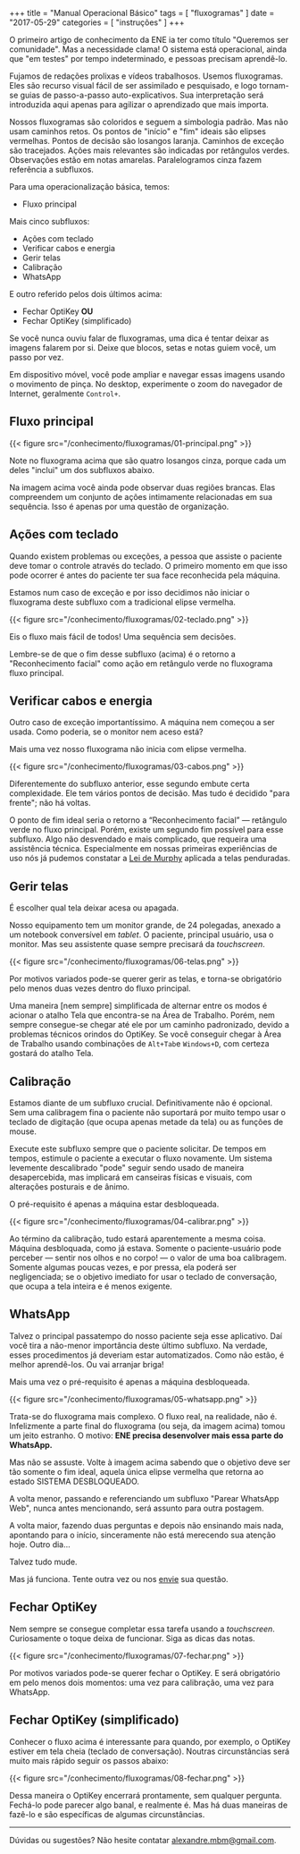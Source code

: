 +++
title = "Manual Operacional Básico"
tags = [
    "fluxogramas"
]
date = "2017-05-29"
categories = [
    "instruções"
]
+++

O primeiro artigo de conhecimento da ENE ia ter como título "Queremos ser comunidade". Mas a necessidade clama! O sistema está operacional, ainda que "em testes" por tempo indeterminado, e pessoas precisam aprendê-lo.

Fujamos de redações prolixas e vídeos trabalhosos. Usemos fluxogramas. Eles são recurso visual fácil de ser assimilado e pesquisado, e logo tornam-se guias de passo-a-passo auto-explicativos. Sua interpretação será introduzida aqui apenas para agilizar o aprendizado que mais importa.

Nossos fluxogramas são coloridos e seguem a simbologia padrão. Mas não usam caminhos retos. Os pontos de "início" e "fim" ideais são elipses vermelhas. Pontos de decisão são losangos laranja. Caminhos de exceção são tracejados. Ações mais relevantes são indicadas por retângulos verdes. Observações estão em notas amarelas. Paralelogramos cinza fazem referência a subfluxos.

Para uma operacionalização básica, temos:

- Fluxo principal

Mais cinco subfluxos:

- Ações com teclado
- Verificar cabos e energia
- Gerir telas
- Calibração
- WhatsApp

E outro referido pelos dois últimos acima:

- Fechar OptiKey **OU**
- Fechar OptiKey (simplificado)

Se você nunca ouviu falar de fluxogramas, uma dica é tentar deixar as imagens falarem por si. Deixe que blocos, setas e notas guiem você, um passo por vez.

Em dispositivo móvel, você pode ampliar e navegar essas imagens usando o movimento de pinça. No desktop, experimente o zoom do navegador de Internet, geralmente `Control+`. 

## Fluxo principal

{{< figure src="/conhecimento/fluxogramas/01-principal.png" >}}

Note no fluxograma acima que são quatro losangos cinza, porque cada um deles "inclui" um dos subfluxos abaixo. 

Na imagem acima você ainda pode observar duas regiões brancas. Elas compreendem um conjunto de ações intimamente relacionadas em sua sequência. Isso é apenas por uma questão de organização.

## Ações com teclado

Quando existem problemas ou exceções, a pessoa que assiste o paciente deve tomar o controle através do teclado. O primeiro momento em que isso pode ocorrer é antes do paciente ter sua face reconhecida pela máquina.

Estamos num caso de exceção e por isso decidimos não iniciar o fluxograma deste subfluxo com a tradicional elipse vermelha.

{{< figure src="/conhecimento/fluxogramas/02-teclado.png" >}}

Eis o fluxo mais fácil de todos! Uma sequência sem decisões.

Lembre-se de que o fim desse subfluxo (acima) é o retorno a "Reconhecimento facial" como ação em retângulo verde no fluxograma fluxo principal.

## Verificar cabos e energia

Outro caso de exceção importantíssimo. A máquina nem começou a ser usada. Como poderia, se o monitor nem aceso está?

Mais uma vez nosso fluxograma não inicia com elipse vermelha.

{{< figure src="/conhecimento/fluxogramas/03-cabos.png" >}}

Diferentemente do subfluxo anterior, esse segundo embute certa complexidade. Ele tem vários pontos de decisão. Mas tudo é decidido "para frente"; não há voltas.

O ponto de fim ideal seria o retorno a “Reconhecimento facial” — retângulo verde no fluxo principal. Porém, existe um segundo fim possível para esse subfluxo. Algo não desvendado e mais complicado, que requeira uma assistência técnica. Especialmente em nossas primeiras experiências de uso nós já pudemos constatar a [Lei de Murphy] aplicada a telas penduradas.

[Lei de Murphy]: https://pt.wikipedia.org/wiki/Lei_de_Murphy

## Gerir telas

É escolher qual tela deixar acesa ou apagada.

Nosso equipamento tem um monitor grande, de 24 polegadas, anexado a um notebook conversível em _tablet_. O paciente, principal usuário, usa o monitor. Mas seu assistente quase sempre precisará da _touchscreen_.

{{< figure src="/conhecimento/fluxogramas/06-telas.png" >}}

Por motivos variados pode-se querer gerir as telas, e torna-se obrigatório pelo menos duas vezes dentro do fluxo principal.

Uma maneira \[nem sempre\] simplificada de alternar entre os modos é acionar o atalho Tela que encontra-se na Área de Trabalho. Porém, nem sempre consegue-se chegar até ele por um caminho padronizado, devido a problemas técnicos orindos do OptiKey. Se você conseguir chegar à Área de Trabalho usando combinações de `Alt+Tab`e `Windows+D`, com certeza gostará do atalho Tela.

## Calibração

Estamos diante de um subfluxo crucial. Definitivamente não é opcional. Sem uma calibragem fina o paciente não suportará por muito tempo usar o teclado de digitação (que ocupa apenas metade da tela) ou as funções de mouse.

Execute este subfluxo sempre que o paciente solicitar. De tempos em tempos, estimule o paciente a executar o fluxo novamente. Um sistema levemente descalibrado "pode" seguir sendo usado de maneira desapercebida, mas implicará em canseiras físicas e visuais, com alterações posturais e de ânimo.

O pré-requisito é apenas a máquina estar desbloqueada.

{{< figure src="/conhecimento/fluxogramas/04-calibrar.png" >}}

Ao término da calibração, tudo estará aparentemente a mesma coisa. Máquina desbloquada, como já estava. Somente o paciente-usuário pode perceber — sentir nos olhos e no corpo! — o valor de uma boa calibragem. Somente algumas poucas vezes, e por pressa, ela poderá ser negligenciada; se o objetivo imediato for usar o teclado de conversação, que ocupa a tela inteira e é menos exigente.

## WhatsApp

Talvez o principal passatempo do nosso paciente seja esse aplicativo. Daí você tira a não-menor importância deste último subfluxo. Na verdade, esses procedimentos já deveriam estar automatizados. Como não estão, é melhor aprendê-los. Ou vai arranjar briga!

Mais uma vez o pré-requisito é apenas a máquina desbloqueada.

{{< figure src="/conhecimento/fluxogramas/05-whatsapp.png" >}}

Trata-se do fluxograma mais complexo. O fluxo real, na realidade, não é. Infelizmente a parte final do fluxograma (ou seja, da imagem acima) tomou um jeito estranho. O motivo: **ENE precisa desenvolver mais essa parte do WhatsApp.**

Mas não se assuste. Volte à imagem acima sabendo que o objetivo deve ser tão somente o fim ideal, aquela única elipse vermelha que retorna ao estado SISTEMA DESBLOQUEADO.

A volta menor, passando e referenciando um subfluxo "Parear WhatsApp Web", nunca antes mencionando, será assunto para outra postagem.

A volta maior, fazendo duas perguntas e depois não ensinando mais nada, apontando para o início, sinceramente não está merecendo sua atenção hoje. Outro dia...

Talvez tudo mude.

Mas já funciona. Tente outra vez ou nos [envie](mailto:alexandre.mbm@gmail.com) sua questão.

## Fechar OptiKey

Nem sempre se consegue completar essa tarefa usando a _touchscreen_. Curiosamente o toque deixa de funcionar. Siga as dicas das notas. 

{{< figure src="/conhecimento/fluxogramas/07-fechar.png" >}}

Por motivos variados pode-se querer fechar o OptiKey. E será obrigatório em pelo menos dois momentos: uma vez para calibração, uma vez para WhatsApp.

## Fechar OptiKey (simplificado)

Conhecer o fluxo acima é interessante para quando, por exemplo, o OptiKey estiver em tela cheia (teclado de conversação). Noutras circunstâncias será muito mais rápido seguir os passos abaixo:

{{< figure src="/conhecimento/fluxogramas/08-fechar.png" >}}

Dessa maneira o OptiKey encerrará prontamente, sem qualquer pergunta. Fechá-lo pode parecer algo banal, e realmente é. Mas há duas maneiras de fazê-lo e são específicas de algumas circunstâncias.

---

Dúvidas ou sugestões? Não hesite contatar [alexandre.mbm@gmail.com].

[alexandre.mbm@gmail.com]: mailto:alexandre.mbm@gmail.com
